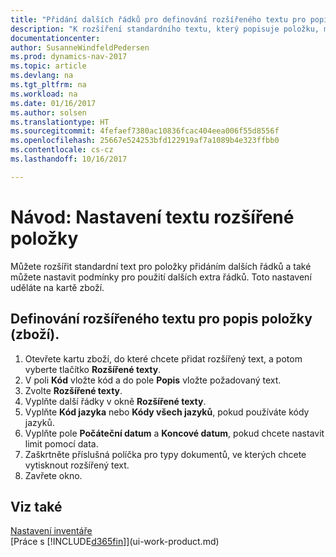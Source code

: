 ```yaml
---
title: "Přidání dalších řádků pro definování rozšířeného textu pro popis zboží"
description: "K rozšíření standardního textu, který popisuje položku, můžete přidat další řádky."
documentationcenter: 
author: SusanneWindfeldPedersen
ms.prod: dynamics-nav-2017
ms.topic: article
ms.devlang: na
ms.tgt_pltfrm: na
ms.workload: na
ms.date: 01/16/2017
ms.author: solsen
ms.translationtype: HT
ms.sourcegitcommit: 4fefaef7380ac10836fcac404eea006f55d8556f
ms.openlocfilehash: 25667e524253bfd122919af7a1089b4e323ffbb0
ms.contentlocale: cs-cz
ms.lasthandoff: 10/16/2017

---
```

# <a name="how-to-set-up-extended-item-text"></a>Návod: Nastavení textu rozšířené položky
Můžete rozšířit standardní text pro položky přidáním dalších řádků a také můžete nastavit podmínky pro použití dalších extra řádků. Toto nastavení uděláte na kartě zboží.

## <a name="to-define-extended-text-for-an-item-description"></a>Definování rozšířeného textu pro popis položky (zboží).
1. Otevřete kartu zboží, do které chcete přidat rozšířený text, a potom vyberte tlačítko **Rozšířené texty**.
2. V poli **Kód** vložte kód a do pole **Popis** vložte požadovaný text.
3. Zvolte **Rozšířené texty**.
4. Vyplňte další řádky v okně **Rozšířené texty**.
5. Vyplňte **Kód jazyka** nebo **Kódy všech jazyků**, pokud používáte kódy jazyků.
6. Vyplňte pole **Počáteční datum** a **Koncové datum**, pokud chcete nastavit limit pomocí data.
7. Zaškrtněte příslušná políčka pro typy dokumentů, ve kterých chcete vytisknout rozšířený text.
8. Zavřete okno.

## <a name="see-also"></a>Viz také
[Nastavení inventáře](inventory-setup-inventory.md)  
[Práce s [!INCLUDE[d365fin](includes/d365fin_md.md)]](ui-work-product.md)

